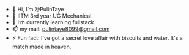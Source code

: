 - 👋 Hi, I’m @PulinTaye
- 🔩 IITM 3rd year UG Mechanical.
- 🌱 I’m currently learning fullstack
- 📫 my mail: pulintaye8099@gmail.com 
- ⚡ Fun fact:  I've got a secret love affair with biscuits and water. It's a match made in heaven.
